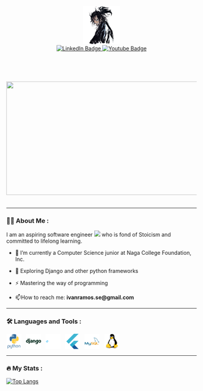 <div id="header" align="center">

  <img src="./miyamoto.png" width="100"/>

  <div id="badges">
    <a href="https://www.linkedin.com/in/ivan-ramos-a30491248/">
      <img src="https://img.shields.io/badge/LinkedIn-blue?style=for-the-badge&logo=linkedin&logoColor=white" alt="LinkedIn Badge"/>
    </a>
    <a href="https://www.facebook.com/Invancible.dev/">
      <img src="https://img.shields.io/badge/Facebook-blue?style=for-the-badge&logo=facebook&logoColor=white" alt="Youtube Badge"/>
    </a>
  </div>

  <img src="https://komarev.com/ghpvc/?username=invancible&style=flat-square&color=blue" alt=""/>

  <!-- <h1>
    Hello World
    <img src="https://media.giphy.com/media/hvRJCLFzcasrR4ia7z/giphy.gif" width="30px"/>
  </h1> -->

</div>

<br><br>

<div align="center">
  <img src="https://media.giphy.com/media/dWesBcTLavkZuG35MI/giphy.gif" width="600" height="300"/>
</div>

<br>

---

### :technologist: About Me :
I am an aspiring software engineer <img src="https://media.giphy.com/media/WUlplcMpOCEmTGBtBW/giphy.gif" width="30"> who is fond of Stoicism and committed to lifelong learning.

- :telescope: I’m currently a Computer Science junior at Naga College Foundation, Inc.

- :seedling: Exploring Django and other python frameworks

- :zap: Mastering the way of programming

- :mailbox:How to reach me: __ivanramos.se@gmail.com__

---

### :hammer_and_wrench: Languages and Tools :

<div>
  <img src="https://github.com/devicons/devicon/blob/master/icons/python/python-original-wordmark.svg" alt="Python" width="40" height="40"/>
  &nbsp;
  <img src="https://github.com/devicons/devicon/blob/master/icons/django/django-plain-wordmark.svg" alt="Django" width="40" height="40"/>
  &nbsp;
  <img src="https://github.com/devicons/devicon/blob/master/icons/tailwindcss/tailwindcss-original-wordmark.svg" alt="Tailwind" width="40" height="40"/>
  &nbsp;
  <img src="https://github.com/devicons/devicon/blob/master/icons/flutter/flutter-original.svg" alt="Flutter" width="40" height="40"/>
  &nbsp;
  <img src="https://github.com/devicons/devicon/blob/master/icons/mysql/mysql-original-wordmark.svg" alt="MySQL" width="40" height="40"/>
  &nbsp;
  <img src="https://github.com/devicons/devicon/blob/master/icons/linux/linux-original.svg" alt="Linux" width="40" height="40"/>
  &nbsp;
</div>

---

### :fire: My Stats :

[![Top Langs](https://github-readme-stats.vercel.app/api/top-langs/?username=invancible&layout=compact&theme=vision-friendly-dark)](https://github.com/anuraghazra/github-readme-stats)

